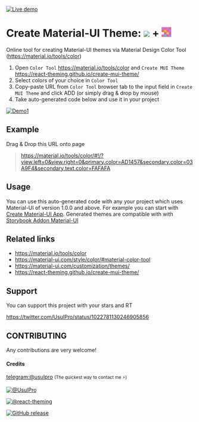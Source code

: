 
[![Live demo](https://img.shields.io/badge/Live%20Demo-gh--pages-brightgreen.svg)](https://react-theming.github.io/create-mui-theme/)

# Create Material-UI Theme: <img src="https://material-ui.com/static/images/material-ui-logo.svg" width="32"> + <img src="https://raw.githubusercontent.com/react-theming/readme/master/docs/OrgLogo.png" width="26">



Online tool for creating Material-UI themes via Material Design Color Tool (https://material.io/tools/color)

1. Open `Color Tool` https://material.io/tools/color and `Create MUI Theme` https://react-theming.github.io/create-mui-theme/
2. Select colors of your choice in `Color Tool`
3. Copy-paste URL from `Color Tool` browser tab to the input field in `Create MUI Theme` and click ADD (or simply drag & drop by mouse)
4. Take auto-generated code below and use it in your project

[![Demo1](/docs/screencast1.gif)](https://raw.githubusercontent.com/react-theming/create-mui-theme/master/docs/screencast1.gif)

## Example

Drag & Drop this URL onto page
>https://material.io/tools/color/#!/?view.left=0&view.right=0&primary.color=AD1457&secondary.color=03A9F4&secondary.text.color=FAFAFA

## Usage

You can use this auto-generated code with any your project which uses Material-UI of version 1.0.0 and above. For example you can start with [Create Material-UI App](https://github.com/react-theming/create-material-ui-app). Generated themes are compatible with with [Storybook Addon Material-UI](https://github.com/react-theming/storybook-addon-material-ui)

## Related links

- https://material.io/tools/color
- https://material-ui.com/style/color/#material-color-tool
- https://material-ui.com/customization/themes/
- https://react-theming.github.io/create-mui-theme/

## Support

You can support this project with your stars and RT

https://twitter.com/UsulPro/status/1022781130246905856

## CONTRIBUTING

Any contributions are very welcome!

#### Credits

[telegram:@usulpro](https://t.me/usulpro) <small>(The quickest way to contact me :zap:)</small>

[![@UsulPro](https://img.shields.io/badge/github-UsulPro-blue.svg)](https://github.com/UsulPro)

[![@react-theming](https://img.shields.io/badge/github-React%20Theming-red.svg)](https://github.com/react-theming)

[![GitHub release](https://img.shields.io/github/release/react-theming/create-mui-theme.svg)](https://github.com/react-theming/create-mui-theme)
